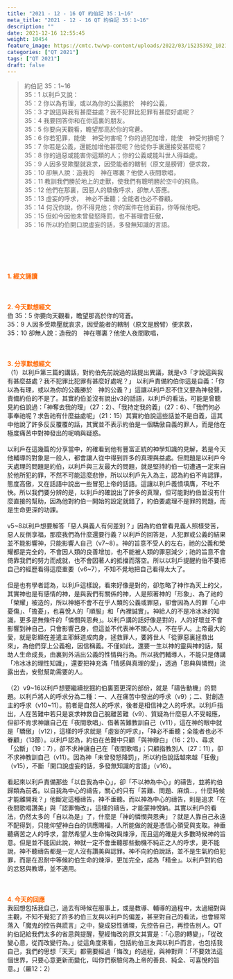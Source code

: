 ```yaml
---
title: "2021 - 12 - 16 QT 約伯記 35：1~16"
meta_title: "2021 - 12 - 16 QT 約伯記 35：1~16"
description: ""
date: 2021-12-16 12:55:45
weight: 10454
feature_image: https://cmtc.tw/wp-content/uploads/2022/03/15235392_10211799862337740_180693556567566654_o-1.webp
categories: ["QT 2021"]
tags: ["QT 2021"]
draft: false
---
```


<blockquote>約伯記 35：1~16<br />
35：1 以利戶又說：<br />
35：2 你以為有理，或以為你的公義勝於　神的公義，<br />
35：3 才說這與我有甚麼益處？我不犯罪比犯罪有甚麼好處呢？<br />
35：4 我要回答你和在你這裏的朋友。<br />
35：5 你要向天觀看，瞻望那高於你的穹蒼。<br />
35：6 你若犯罪，能使　神受何害呢？你的過犯加增，能使　神受何損呢？<br />
35：7 你若是公義，還能加增他甚麼呢？他從你手裏還接受甚麼呢？<br />
35：8 你的過惡或能害你這類的人；你的公義或能叫世人得益處。<br />
35：9 人因多受欺壓就哀求，因受能者的轄制（原文是膀臂）便求救，<br />
35：10 卻無人說：造我的　神在哪裏？他使人夜間歌唱，<br />
35：11 教訓我們勝於地上的走獸，使我們有聰明勝於空中的飛鳥。<br />
35：12 他們在那裏，因惡人的驕傲呼求，卻無人答應。<br />
35：13 虛妄的呼求，　神必不垂聽；全能者也必不眷顧。<br />
35：14 何況你說，你不得見他；你的案件在他面前，你等候他吧。<br />
35：15 但如今因他未曾發怒降罰，也不甚理會狂傲，<br />
35：16 所以約伯開口說虛妄的話，多發無知識的言語。</blockquote><br />
&nbsp;<br />
<br />
&nbsp;<br />
<br />
<span style="color: #ff6600;"><strong>1. </strong><strong>經文誦讀</strong></span><br />
<br />
<span style="color: #ff6600;"><strong> </strong></span><br />
<br />
<span style="color: #ff6600;"><strong>2. 今天默想</strong><strong>經文<br />
</strong></span>伯 35：5 你要向天觀看，瞻望那高於你的穹蒼。<br />
35：9 人因多受欺壓就哀求，因受能者的轄制（原文是膀臂）便求救，<br />
35：10 卻無人說：造我的　神在哪裏？他使人夜間歌唱，<br />
<br />
&nbsp;<br />
<br />
<span style="color: #ff6600;"><strong>3. 分享默想經文<br />
</strong></span>（1）以利戶第三篇的講話，對約伯先前說過的話提出異議，就是v3「才說這與我有甚麼益處？我不犯罪比犯罪有甚麼好處呢？」 以利戶責備約伯你這是自義：「你以為有理，或以為你的公義勝於　神的公義？」這讓以利戶忍不住又要為神發聲，責備約伯的不是了。其實約伯並沒有說出v3的話語，以利戶的看法，可能是曾聽見約伯說過：「神奪去我的理」（27：2）、「我持定我的義」（27：6）、「我們何必事奉祂呢？求告祂有什麼益處呢」（21：15）其實約伯說這些話並不是自義，這其中他說了許多反反覆覆的話，其實並不表示約伯是一個驕傲自義的罪人，而是他在極度痛苦中對神發出的呢喃與疑惑。<br />
<br />
以利戶在這幾篇的分享當中，的確看到他有豐富正統的神學知識的見解，若是今天他輔導的對象是一般人，都會讓人從中得到許多的真理與益處。但問題是以利戶今天處理的問題是約伯，以利戶與三友最大的問題，就是堅持約伯一切遭遇一定來自於他所犯的罪，不然不可能這麼悲慘，所以以利戶先入為主，認為約伯不肯認罪，態度高傲，又在話語中說出一些冒犯上帝的話語。這讓以利戶義憤填膺，不吐不快。所以我們要分辨的是，以利戶的確說出了許多的真理，但可能對約伯並沒有什麼直接的幫助，因為他對約伯一開始的設定就錯了，約伯要處理不是罪的問題，而是生命更深的功課。<br />
<br />
v5~8以利戶想要解答「惡人與義人有何差別？」因為約伯曾看見義人照樣受苦，惡人反倒享福，那麼我們為什麼還要行義？以利戶的回答是，人犯罪或公義的結果並不能影響神，只能影響人自己（v7~8）。神的旨意不受人的左右，祂的公義和榮耀都是完全的，不會因人類的良善增加，也不能被人類的罪惡減少；祂的旨意不會倚靠我們的努力而成就，也不會因著人的抵擋而落空。所以以利戶提醒約伯不要把自己的經歷看得這麼重要（v6~7），不知不覺地把自己看得太大了。<br />
<br />
但是也有學者認為，以利戶這樣說，看來好像是對的，卻忽略了神作為天上的父，其實神也是有感情的神，是與我們有關係的神，人是照著神的「形象」、為了祂的「榮耀」被造的，所以神絕不會不在乎人類的公義或罪惡，卻會因為人的罪「心中憂傷」、「擔憂」，也喜悅人的「順服」和「內裡誠實」。神給人的不是冷冰冰的知識，更多是無條件的「憐憫與恩典」。以利戶講的話好像是對的，人的好壞並不會影響到神自己，只會影響己身，但這並不代表神不關心人，不在乎人。上帝最大的愛，就是彰顯在差遣主耶穌道成肉身，拯救罪人，要將世人「從罪惡裏拯救出來」，為他們穿上公義袍，因信稱義。不僅如此，還要一生以神的靈與神的話，幫助人生命成長，由裏到外活出公義的性情與行為。所以我們輔導人，不能只是傳講「冷冰冰的理性知識」，還要把神充滿「情感與真理的愛」，透過「恩典與憐憫」流露出去，安慰幫助需要的人。<br />
<br />
（2）v9~16以利戶想要繼續挖掘約伯裏面更深的部份，就是「禱告動機」的問題。以利戶將人的呼求分為二種：一、人在痛苦中發出的呼求（v9）；二、對創造主的呼求（v10~11）。前者是自然人的呼求，後者是相信神之人的呼求。以利戶指出，人在苦難中若只是哀求神救自己脫離苦難（v9）、質疑為什麼惡人不受報應，但卻不肯求神讓自己在「夜間歌唱」、借著苦難教訓自己（v11），這在神的眼中就是「驕傲」（v12），這樣的呼求就是「虛妄的呼求」，「神必不垂聽；全能者也必不眷顧」（13節）。以利戶認為，約伯在苦難中只顧「與神辯白」（16：21）、尋求「公斷」（19：7），卻不求神讓自己在「夜間歌唱」；只顧指教別人（27：11），卻不求神教訓自己（v11）。因為神「未曾發怒降罰」，所以約伯說話越來越「狂傲」（v15），不斷「開口說虛妄的話，多發無知識的言語」（v16）。<br />
<br />
看起來以利戶責備那些「以自我為中心」，卻「不以神為中心」的禱告，並將約伯歸類為前者。以自我為中心的禱告，關心的只有「苦難、問題、麻煩…，什麼時候才能離開我？」他斷定這種禱告，神不垂聽。而以神為中心的禱告，則是追求「在夜間歌唱讚美」與「認罪悔改」，這樣的禱告，才能蒙神悅納。其實以利戶的看法，仍然太多的「自以為是」了，什麼是「神的憐憫與恩典」？就是人靠自己永遠不配得到，只能仰望神白白的供應賜福，人所能做的就是憑信心領受與支取。神垂聽痛苦之人的呼求，當然希望人生命悔改與煉淨，而且這的確是大多數時候神的旨意。但是並不能因此說，神就一定不會垂聽那些動機不純正之人的呼求，更不能說，神不聽禱告都是一定人沒有讚美與認罪。神不向約伯說話，並不是生氣約伯犯罪，而是在忍耐中等候約伯生命的煉淨，更加完全，成為「精金」。以利戶對約伯的忿怒與教導，並不適用。<br />
<br />
&nbsp;<br />
<br />
<span style="color: #ff6600;"><strong>4. 今天的回應<br />
</strong></span>我回想包括我自己，過去有時候在服事上，或是教導、輔導的過程中，太過絕對與主觀，不知不覺犯了許多約伯三友與以利戶的偏差，甚至對自己的看法，也會經常落入「魔鬼的控告與謊言」之中，變成惡性循環，先控告自己，再控告別人。QT約伯記給我們太多的省思與提醒，聖經悔改的原文其實是：「心思的轉變」，「從改變心意，從而改變行為。」從這角度來看，包括約伯三友與以利戶而言，也包括我自己，我們的思想「天天」都需要經過「悔改」的過程，與神對齊：「不要效法這個世界，只要心意更新而變化，叫你們察驗何為上帝的善良、純全、可喜悅的旨意。」（羅12：2）<br />
<br />
&nbsp;
        